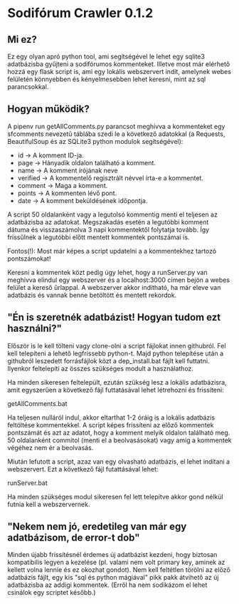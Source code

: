 # Sodifórum Crawler 0.1.2
## Mi ez?
Ez egy olyan apró python tool, ami segítségével le lehet egy sqlite3 adatbázisba gyűjteni a sodifórumos kommenteket. Illetve most már elérhető hozzá egy flask script is, ami egy lokális webszervert indít, amelynek webes felületén könnyebben és kényelmesebben lehet keresni, mint az sql parancsokkal.

## Hogyan  működik?
A pipenv run getAllComments.py parancsot meghívva a kommenteket egy sfcomments nevezetű táblába szedi le a következő adatokkal (a Requests, BeautifulSoup és az SQLite3 python modulok segítségével):

- id -> A komment ID-ja.
- page -> Hányadik oldalon található a komment. 
- name -> A komment írójának neve
- verified -> A kommentelő regisztrált névvel írta-e a kommentet.
- comment -> Maga a komment.
- points -> A kommenten lévő pont.
- date -> A komment beküldésének időpontja.

A script 50 oldalanként vagy a legutolsó kommentig menti el teljesen az adatbázisba az adatokat. Megszakadás esetén a legutóbbi komment dátuma és visszaszámolva 3 napi kommentektől folytatja tovább. Így frissűlnek a legutóbbi előtt mentett kommentek pontszámai is.

Fontos(!): Most már képes a script updatelni a a kommentekhez tartozó pontszámokat!

Keresni a kommentek közt pedig úgy lehet, hogy a runServer.py van meghívva elindul egy webszerver és a localhost:3000 címen bejön a webes felület a kereső űrlappal. A webszerver akkor indítható, ha már eleve van adatbázis és vannak benne betöltött és mentett rekordok.

## "Én is szeretnék adatbázist! Hogyan tudom ezt használni?"
Először is le kell tölteni vagy clone-olni a script fájlokat innen githubról.
Fel kell telepíteni a lehető legfrissebb python-t. Majd python telepítése után a githubról leszedett forrásfájlok közt a dep_install.bat fájlt kell futtatni. Ilyenkor feltelepíti az összes szükséges modult a használathoz.

Ha minden sikeresen feltelepült, ezután szükség lesz a lokális adatbázisra, amit egyszerűen a következő fájl futtatásával lehet létrehozni és frissíteni:

getAllComments.bat

Ha teljesen nulláról indul, akkor eltarthat 1-2 óráig is a lokális adatbázis feltöltése kommentekkel. A script képes frissíteni az előző kommentek pontszámát és azt az adatot, hogy a komment melyik oldalon található meg. 50 oldalanként commitol (menti el a beolvasásokat) vagy amíg a kommentek végéhez nem ér a beolvasás.

Miután lefutott a script, azaz van egy olvasható adatbázis, el lehet indítani a webszervert. Ezt a következő fájl futattásával lehet:

runServer.bat

Ha minden szükséges modul sikeresen fel lett telepítve akkor gond nélkül futnia kell a webszervernek.

## "Nekem nem jó, eredetileg van már egy adatbázisom, de error-t dob"

Minden újabb frissítésnél érdemes új adatbázist kezdeni, hogy biztosan kompatibilis legyen a kezelése (pl. valami nem volt primary key, aminek az kellett volna lennie és ez okozhat gondot). Nem kell feltétlen törölni az előző adatbázis fájlt, egy kis "sql és python mágiával" pikk pakk átvihető az új adatbázisba az addigi kommentek. (Erről ha nem sodikázom el lehet csinálok egy scriptet később.)
